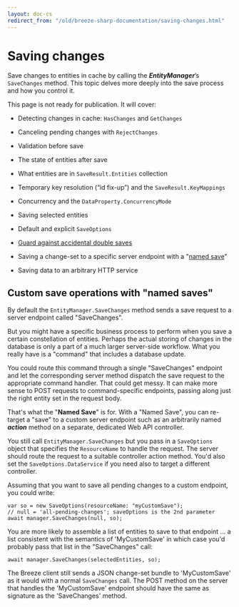 ```yaml
---
layout: doc-cs
redirect_from: "/old/breeze-sharp-documentation/saving-changes.html"
---
```


# Saving changes

Save changes to entities in cache by calling the ***EntityManager***’s `SaveChanges` method. This topic delves more deeply into the save process and how you control it.

This page is not ready for publication. It will cover:

- Detecting changes in cache: `HasChanges` and `GetChanges`

- Canceling pending changes with `RejectChanges`

- Validation before save

- The state of entities after save

- What entities are in `SaveResult.Entities` collection

- Temporary key resolution (“id fix-up”) and the `SaveResult.KeyMappings`

- Concurrency and the `DataProperty.ConcurrencyMode`

- Saving selected entities

- Default and explicit `SaveOptions`

- [Guard against accidental double saves](/doc-cool-breezes/concurrent-saves)

- Saving a change-set to a specific server endpoint with a "[named save](#NamedSave)"

- Saving data to an arbitrary HTTP service

<a Name="NamedSave"></a>

## Custom save operations with "named saves"

By default the `EntityManager.SaveChanges` method sends a save request to a server endpoint called "SaveChanges".

But you might have a specific business process to perform when you save a certain constellation of entities. Perhaps the actual storing of changes in the database is only a part of a much larger server-side workflow. What you really have is a "command" that includes a database update.

You could route this command through a single "SaveChanges" endpoint and let the corresponding server method dispatch the save request to the appropriate command handler. That could get messy. It can make more sense to POST requests to command-specific endpoints, passing along just the right entity set in the request body.

That's what the "**Named Save**" is for. With a "Named Save", you can re-target a "save" to a custom server endpoint such as an arbitrarily named ***action*** method on a separate, dedicated Web API controller.

You still call `EntityManager.SaveChanges` but you pass in a `SaveOptions` object that specifies the `ResourceName` to handle the request. The server should route the request to a suitable controller action method. You'd also set the `SaveOptions.DataService` if you need also to target a different controller.

Assuming that you want to save all pending changes to a custom endpoint, you could write:

    var so = new SaveOptions(resourceName: "myCustomSave");
    // null = 'all-pending-changes'; saveOptions is the 2nd parameter
    await manager.SaveChanges(null, so); 


You are more likely to assemble a list of entities to save to that endpoint ... a list consistent with the semantics of 'MyCustomSave' in which case you'd probably pass that list in the "SaveChanges" call:

	await manager.SaveChanges(selectedEntities, so); 

The Breeze client still sends a JSON change-set bundle to 'MyCustomSave' as it would with a normal `SaveChanges`  call. The POST method on the server that handles the 'MyCustomSave' endpoint should have the same as signature as the 'SaveChanges' method.



